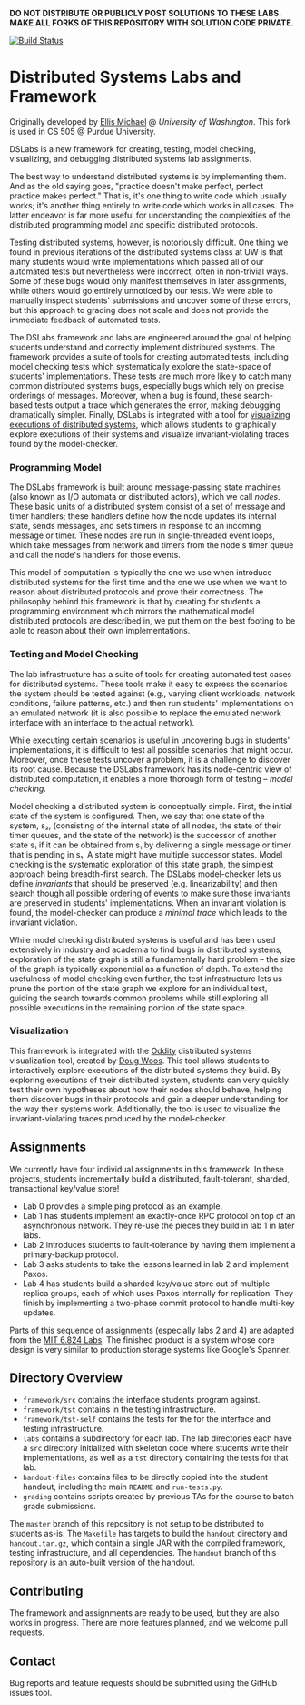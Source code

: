 **DO NOT DISTRIBUTE OR PUBLICLY POST SOLUTIONS TO THESE LABS. MAKE ALL FORKS OF
THIS REPOSITORY WITH SOLUTION CODE PRIVATE.**


[![Build Status](https://travis-ci.com/emichael/dslabs.svg?branch=master)](https://travis-ci.com/emichael/dslabs)


# Distributed Systems Labs and Framework

Originally developed by [Ellis Michael](http://ellismichael.com/) @ *University of Washington*. 
This fork is used in CS 505 @ Purdue University. 

DSLabs is a new framework for creating, testing, model checking, visualizing,
and debugging distributed systems lab assignments.

The best way to understand distributed systems is by implementing them. And as
the old saying goes, "practice doesn't make perfect, perfect practice makes
perfect." That is, it's one thing to write code which usually works; it's
another thing entirely to write code which works in all cases. The latter
endeavor is far more useful for understanding the complexities of the
distributed programming model and specific distributed protocols.

Testing distributed systems, however, is notoriously difficult. One thing we
found in previous iterations of the distributed systems class at UW is that many
students would write implementations which passed all of our automated tests but
nevertheless were incorrect, often in non-trivial ways. Some of these bugs would
only manifest themselves in later assignments, while others would go entirely
unnoticed by our tests. We were able to manually inspect students' submissions
and uncover some of these errors, but this approach to grading does not scale
and does not provide the immediate feedback of automated tests.

The DSLabs framework and labs are engineered around the goal of helping students
understand and correctly implement distributed systems. The framework provides a
suite of tools for creating automated tests, including model checking tests
which systematically explore the state-space of students' implementations. These
tests are much more likely to catch many common distributed systems bugs,
especially bugs which rely on precise orderings of messages. Moreover, when a
bug is found, these search-based tests output a trace which generates the error,
making debugging dramatically simpler. Finally, DSLabs is integrated with a tool
for [visualizing executions of distributed
systems](https://github.com/uwplse/oddity), which allows students to graphically
explore executions of their systems and visualize invariant-violating traces
found by the model-checker.


### Programming Model
The DSLabs framework is built around message-passing state machines (also known
as I/O automata or distributed actors), which we call *nodes*. These basic units
of a distributed system consist of a set of message and timer handlers; these
handlers define how the node updates its internal state, sends messages, and
sets timers in response to an incoming message or timer. These nodes are run in
single-threaded event loops, which take messages from network and timers from
the node's timer queue and call the node's handlers for those events.

This model of computation is typically the one we use when introduce distributed
systems for the first time and the one we use when we want to reason about
distributed protocols and prove their correctness. The philosophy behind this
framework is that by creating for students a programming environment which
mirrors the mathematical model distributed protocols are described in, we put
them on the best footing to be able to reason about their own implementations.


### Testing and Model Checking
The lab infrastructure has a suite of tools for creating automated test cases
for distributed systems. These tools make it easy to express the scenarios the
system should be tested against (e.g., varying client workloads, network
conditions, failure patterns, etc.) and then run students' implementations on an
emulated network (it is also possible to replace the emulated network interface
with an interface to the actual network).

While executing certain scenarios is useful in uncovering bugs in students'
implementations, it is difficult to test all possible scenarios that might
occur. Moreover, once these tests uncover a problem, it is a challenge to
discover its root cause. Because the DSLabs framework has its node-centric view
of distributed computation, it enables a more thorough form of testing –
*model checking*.

Model checking a distributed system is conceptually simple. First, the initial
state of the system is configured. Then, we say that one state of the system,
s₂, (consisting of the internal state of all nodes, the state of their timer
queues, and the state of the network) is the successor of another state s₁ if it
can be obtained from s₁ by delivering a single message or timer that is pending
in s₁. A state might have multiple successor states. Model checking is the
systematic exploration of this state graph, the simplest approach being
breadth-first search. The DSLabs model-checker lets us define *invariants* that
should be preserved (e.g. linearizability) and then search though all possible
ordering of events to make sure those invariants are preserved in students'
implementations. When an invariant violation is found, the model-checker can
produce a *minimal trace* which leads to the invariant violation.

While model checking distributed systems is useful and has been used extensively
in industry and academia to find bugs in distributed systems, exploration of the
state graph is still a fundamentally hard problem – the size of the graph is
typically exponential as a function of depth. To extend the usefulness of model
checking even further, the test infrastructure lets us prune the portion of the
state graph we explore for an individual test, guiding the search towards common
problems while still exploring all possible executions in the remaining portion
of the state space.


### Visualization
This framework is integrated with the [Oddity](https://github.com/uwplse/oddity)
distributed systems visualization tool, created by [Doug
Woos](https://www.dougwoos.com/). This tool allows students to interactively
explore executions of the distributed systems they build. By exploring
executions of their distributed system, students can very quickly test their own
hypotheses about how their nodes should behave, helping them discover bugs in
their protocols and gain a deeper understanding for the way their systems work.
Additionally, the tool is used to visualize the invariant-violating traces
produced by the model-checker.


## Assignments
We currently have four individual assignments in this framework. In these
projects, students incrementally build a distributed, fault-tolerant, sharded,
transactional key/value store!
- Lab 0 provides a simple ping protocol as an example.
- Lab 1 has students implement an exactly-once RPC protocol on top of an
  asynchronous network. They re-use the pieces they build in lab 1 in later labs.
- Lab 2 introduces students to fault-tolerance by having them implement a
  primary-backup protocol.
- Lab 3 asks students to take the lessons learned in lab 2 and implement Paxos.
- Lab 4 has students build a sharded key/value store out of multiple replica
  groups, each of which uses Paxos internally for replication. They finish by
  implementing a two-phase commit protocol to handle multi-key updates.

Parts of this sequence of assignments (especially labs 2 and 4) are adapted from
the [MIT 6.824 Labs](http://nil.csail.mit.edu/6.824/2015/). The finished product
is a system whose core design is very similar to production storage systems like
Google's Spanner.


## Directory Overview
- `framework/src` contains the interface students program against.
- `framework/tst` contains in the testing infrastructure.
- `framework/tst-self` contains the tests for the for the interface and testing
  infrastructure.
- `labs` contains a subdirectory for each lab. The lab directories each have a
  `src` directory initialized with skeleton code where students write their
  implementations, as well as a `tst` directory containing the tests for that
  lab.
- `handout-files` contains files to be directly copied into the student
  handout, including the main `README` and `run-tests.py`.
- `grading` contains scripts created by previous TAs for the course to batch
  grade submissions.

The `master` branch of this repository is not setup to be distributed to
students as-is. The `Makefile` has targets to build the `handout` directory and
`handout.tar.gz`, which contain a single JAR with the compiled framework,
testing infrastructure, and all dependencies. The `handout` branch of this
repository is an auto-built version of the handout.


## Contributing
The framework and assignments are ready to be used, but they are also works in
progress. There are more features planned, and we welcome pull requests.


## Contact
Bug reports and feature requests should be submitted using the GitHub issues
tool. 

